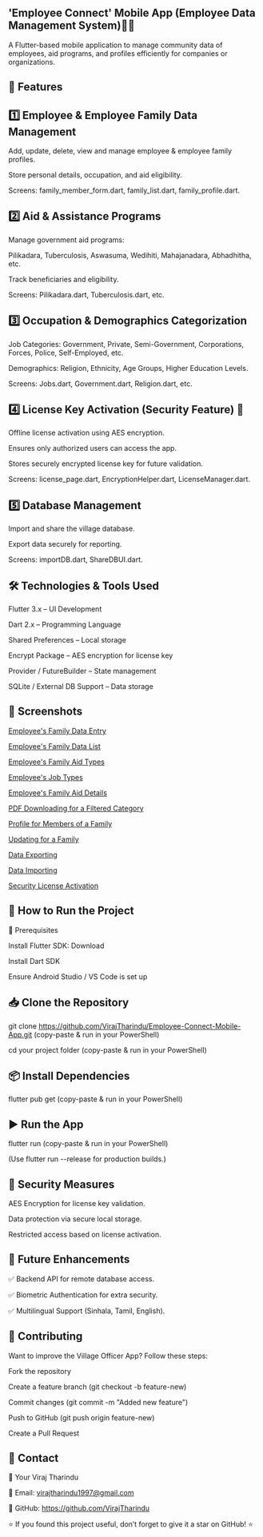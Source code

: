 ## 'Employee Connect' Mobile App (Employee Data Management System)📱🏡

A Flutter-based mobile application to manage community data of employees, aid programs, and profiles efficiently for companies or organizations.

## 📌 Features

## 1️⃣ Employee & Employee Family Data Management

Add, update, delete, view and manage employee & employee family profiles.

Store personal details, occupation, and aid eligibility.

Screens: family_member_form.dart, family_list.dart, family_profile.dart.



## 2️⃣ Aid & Assistance Programs

Manage government aid programs:

Pilikadara, Tuberculosis, Aswasuma, Wedihiti, Mahajanadara, Abhadhitha, etc.

Track beneficiaries and eligibility.

Screens: Pilikadara.dart, Tuberculosis.dart, etc.


## 3️⃣ Occupation & Demographics Categorization

Job Categories: Government, Private, Semi-Government, Corporations, Forces, Police, Self-Employed, etc.

Demographics: Religion, Ethnicity, Age Groups, Higher Education Levels.

Screens: Jobs.dart, Government.dart, Religion.dart, etc.


## 4️⃣ License Key Activation (Security Feature) 🔐

Offline license activation using AES encryption.

Ensures only authorized users can access the app.

Stores securely encrypted license key for future validation.

Screens: license_page.dart, EncryptionHelper.dart, LicenseManager.dart.


## 5️⃣ Database Management

Import and share the village database.

Export data securely for reporting.

Screens: importDB.dart, ShareDBUI.dart.


## 🛠️ Technologies & Tools Used

Flutter 3.x – UI Development

Dart 2.x – Programming Language

Shared Preferences – Local storage

Encrypt Package – AES encryption for license key

Provider / FutureBuilder – State management

SQLite / External DB Support – Data storage


## 📸 Screenshots

[Employee's Family Data Entry](https://github.com/VirajTharindu/Village_Officer_App/blob/main/Screenshots/Family%20Data%20Entry.jpg)

[Employee's Family Data List](https://github.com/VirajTharindu/Village_Officer_App/blob/main/Screenshots/Family%20Data%20List.jpg)

[Employee's Family Aid Types](https://github.com/VirajTharindu/Village_Officer_App/blob/main/Screenshots/Family%20Aid%20Types.jpg)

[Employee's Job Types](https://github.com/VirajTharindu/Village_Officer_App/blob/main/Screenshots/Job%20Types.jpg)

[Employee's Family Aid Details](https://github.com/VirajTharindu/Village_Officer_App/blob/main/Screenshots/Family%20Aid%20details%20(Samurdi).jpg)

[PDF Downloading for a Filtered Category](https://github.com/VirajTharindu/Village_Officer_App/blob/main/Screenshots/PDF%20Downloading%20Screen%20for%20a%20Filtered%20Category.jpg)

[Profile for Members of a Family](https://github.com/VirajTharindu/Village_Officer_App/blob/main/Screenshots/Profile%20for%20an%20User.jpg)

[Updating for a Family](https://github.com/VirajTharindu/Village_Officer_App/blob/main/Screenshots/Updating%20screen%20for%20an%20User.jpg)

[Data Exporting](https://github.com/VirajTharindu/Village_Officer_App/blob/main/Screenshots/Data%20Exporting.jpg)

[Data Importing](https://github.com/VirajTharindu/Village_Officer_App/blob/main/Screenshots/Data%20Importing.jpg)

[Security License Activation](https://github.com/VirajTharindu/Village_Officer_App/blob/main/Screenshots/Security%20License%20Activation.jpg)



## 🚀 How to Run the Project


🔧 Prerequisites

Install Flutter SDK: Download

Install Dart SDK

Ensure Android Studio / VS Code is set up


## 📥 Clone the Repository

git clone https://github.com/VirajTharindu/Employee-Connect-Mobile-App.git (copy-paste & run in your PowerShell)

cd your project folder (copy-paste & run in your PowerShell)


## 📦 Install Dependencies

flutter pub get (copy-paste & run in your PowerShell)


## ▶️ Run the App

flutter run (copy-paste & run in your PowerShell)

(Use flutter run --release for production builds.)


## 🔐 Security Measures

AES Encryption for license key validation.

Data protection via secure local storage.

Restricted access based on license activation.


## 🎯 Future Enhancements

✅ Backend API for remote database access.

✅ Biometric Authentication for extra security.

✅ Multilingual Support (Sinhala, Tamil, English).


## 🤝 Contributing

Want to improve the Village Officer App? Follow these steps:


Fork the repository

Create a feature branch (git checkout -b feature-new)

Commit changes (git commit -m "Added new feature")

Push to GitHub (git push origin feature-new)

Create a Pull Request


## 📧 Contact

👤 Your Viraj Tharindu

📧 Email: virajtharindu1997@gmail.com

🔗 GitHub: https://github.com/VirajTharindu


⭐ If you found this project useful, don’t forget to give it a star on GitHub! ⭐

